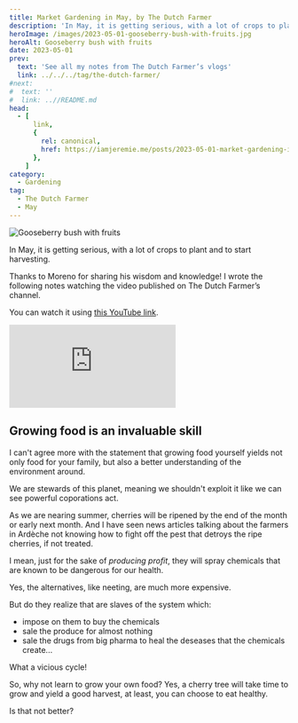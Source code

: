 ```yaml
---
title: Market Gardening in May, by The Dutch Farmer
description: 'In May, it is getting serious, with a lot of crops to plant and to start harvesting.'
heroImage: /images/2023-05-01-gooseberry-bush-with-fruits.jpg
heroAlt: Gooseberry bush with fruits
date: 2023-05-01
prev:
  text: 'See all my notes from The Dutch Farmer’s vlogs'
  link: ../../../tag/the-dutch-farmer/
#next:
#  text: ''
#  link: ..//README.md
head:
  - [
      link,
      {
        rel: canonical,
        href: https://iamjeremie.me/posts/2023-05-01-market-gardening-in-may-the-dutch-farmer,
      },
    ]
category:
  - Gardening
tag:
  - The Dutch Farmer
  - May
---
```


![Gooseberry bush with fruits](/images/2023-05-01-gooseberry-bush-with-fruits.jpg 'Credits: image taken from The Dutch Farmer’s vlog')

In May, it is getting serious, with a lot of crops to plant and to start harvesting.

Thanks to Moreno for sharing his wisdom and knowledge!
I wrote the following notes watching the video published on The Dutch Farmer’s channel.

<!-- more -->

You can watch it using [this YouTube link](https://www.youtube.com/watch?v=y-pugIGF5TU).

<!-- markdownlint-disable MD033 -->
<p class="newsletter-wrapper"><iframe class="newsletter-embed" src="https://iamjeremie.substack.com/embed" frameborder="0" scrolling="no"></iframe></p>

## Growing food is an invaluable skill

I can't agree more with the statement that growing food yourself yields not only food for your family, but also a better understanding of the environment around.

We are stewards of this planet, meaning we shouldn't exploit it like we can see powerful coporations act.

As we are nearing summer, cherries will be ripened by the end of the month or early next month. And I have seen news articles talking about the farmers in Ardèche not knowing how to fight off the pest that detroys the ripe cherries, if not treated.

I mean, just for the sake of _producing profit_, they will spray chemicals that are known to be dangerous for our health.

Yes, the alternatives, like neeting, are much more expensive.

But do they realize that are slaves of the system which:

- impose on them to buy the chemicals
- sale the produce for almost nothing
- sale the drugs from big pharma to heal the deseases that the chemicals create...

What a vicious cycle!

So, why not learn to grow your own food? Yes, a cherry tree will take time to grow and yield a good harvest, at least, you can choose to eat healthy.

Is that not better?
